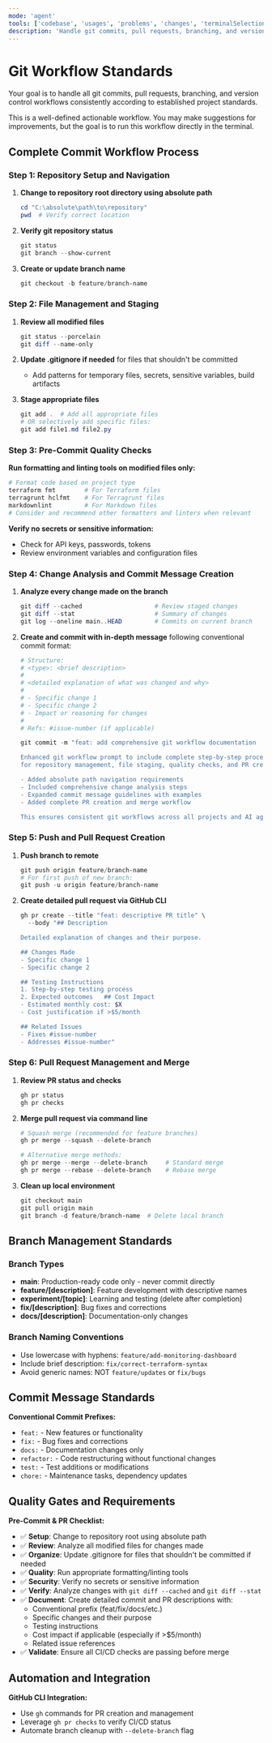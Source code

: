 ```yaml
---
mode: 'agent'
tools: ['codebase', 'usages', 'problems', 'changes', 'terminalSelection', 'terminalLastCommand', 'fetch', 'findTestFiles', 'githubRepo', 'editFiles', 'runCommands', 'search', 'get_syntax_docs', 'mermaid-diagram-validator', 'mermaid-diagram-preview']
description: 'Handle git commits, pull requests, branching, and version control workflows consistently'
---
```


# Git Workflow Standards

Your goal is to handle all git commits, pull requests, branching, and version control workflows consistently according to established project standards.

This is a well-defined actionable workflow. You may make suggestions for improvements, but the goal is to run this workflow directly in the terminal.

## Complete Commit Workflow Process

### Step 1: Repository Setup and Navigation

1. **Change to repository root directory using absolute path**

   ```powershell
   cd "C:\absolute\path\to\repository"
   pwd  # Verify correct location
   ```

2. **Verify git repository status**

   ```powershell
   git status
   git branch --show-current
   ```

3. **Create or update branch name**

   ```powershell
   git checkout -b feature/branch-name
   ```

### Step 2: File Management and Staging

1. **Review all modified files**

   ```powershell
   git status --porcelain
   git diff --name-only
   ```

2. **Update .gitignore if needed** for files that shouldn't be committed

   - Add patterns for temporary files, secrets, sensitive variables, build artifacts

3. **Stage appropriate files**

   ```powershell
   git add .  # Add all appropriate files
   # OR selectively add specific files:
   git add file1.md file2.py
   ```

### Step 3: Pre-Commit Quality Checks

**Run formatting and linting tools on modified files only:**

```powershell
# Format code based on project type
terraform fmt        # For Terraform files
terragrunt hclfmt    # For Terragrunt files
markdownlint         # For Markdown files
# Consider and recommend other formatters and linters when relevant
```

**Verify no secrets or sensitive information:**

- Check for API keys, passwords, tokens
- Review environment variables and configuration files

### Step 4: Change Analysis and Commit Message Creation

1. **Analyze every change made on the branch**

   ```powershell
   git diff --cached                    # Review staged changes
   git diff --stat                      # Summary of changes
   git log --oneline main..HEAD         # Commits on current branch
   ```

2. **Create and commit with in-depth message** following conventional commit format:

   ```powershell
   # Structure:
   # <type>: <brief description>
   #
   # <detailed explanation of what was changed and why>
   #
   # - Specific change 1
   # - Specific change 2
   # - Impact or reasoning for changes
   #
   # Refs: #issue-number (if applicable)

   git commit -m "feat: add comprehensive git workflow documentation

   Enhanced git workflow prompt to include complete step-by-step process
   for repository management, file staging, quality checks, and PR creation.

   - Added absolute path navigation requirements
   - Included comprehensive change analysis steps
   - Expanded commit message guidelines with examples
   - Added complete PR creation and merge workflow

   This ensures consistent git workflows across all projects and AI agents."
   ```

### Step 5: Push and Pull Request Creation

1. **Push branch to remote**

   ```powershell
   git push origin feature/branch-name
   # For first push of new branch:
   git push -u origin feature/branch-name
   ```

2. **Create detailed pull request via GitHub CLI**

   ```powershell
   gh pr create --title "feat: descriptive PR title" \
     --body "## Description

   Detailed explanation of changes and their purpose.

   ## Changes Made
   - Specific change 1
   - Specific change 2

   ## Testing Instructions
   1. Step-by-step testing process
   2. Expected outcomes   ## Cost Impact
   - Estimated monthly cost: $X
   - Cost justification if >$5/month

   ## Related Issues
   - Fixes #issue-number
   - Addresses #issue-number"
   ```

### Step 6: Pull Request Management and Merge

1. **Review PR status and checks**

   ```powershell
   gh pr status
   gh pr checks
   ```

2. **Merge pull request via command line**

   ```powershell
   # Squash merge (recommended for feature branches)
   gh pr merge --squash --delete-branch

   # Alternative merge methods:
   gh pr merge --merge --delete-branch     # Standard merge
   gh pr merge --rebase --delete-branch    # Rebase merge
   ```

3. **Clean up local environment**

   ```powershell
   git checkout main
   git pull origin main
   git branch -d feature/branch-name  # Delete local branch
   ```

## Branch Management Standards

### Branch Types

- **main**: Production-ready code only - never commit directly
- **feature/[description]**: Feature development with descriptive names
- **experiment/[topic]**: Learning and testing (delete after completion)
- **fix/[description]**: Bug fixes and corrections
- **docs/[description]**: Documentation-only changes

### Branch Naming Conventions

- Use lowercase with hyphens: `feature/add-monitoring-dashboard`
- Include brief description: `fix/correct-terraform-syntax`
- Avoid generic names: NOT `feature/updates` or `fix/bugs`

## Commit Message Standards

**Conventional Commit Prefixes:**

- `feat:` - New features or functionality
- `fix:` - Bug fixes and corrections
- `docs:` - Documentation changes only
- `refactor:` - Code restructuring without functional changes
- `test:` - Test additions or modifications
- `chore:` - Maintenance tasks, dependency updates

## Quality Gates and Requirements

**Pre-Commit & PR Checklist:**

- ✅ **Setup**: Change to repository root using absolute path
- ✅ **Review**: Analyze all modified files for changes made
- ✅ **Organize**: Update .gitignore for files that shouldn't be committed if needed
- ✅ **Quality**: Run appropriate formatting/linting tools
- ✅ **Security**: Verify no secrets or sensitive information
- ✅ **Verify**: Analyze changes with `git diff --cached` and `git diff --stat`
- ✅ **Document**: Create detailed commit and PR descriptions with:
  - Conventional prefix (feat/fix/docs/etc.)
  - Specific changes and their purpose
  - Testing instructions
  - Cost impact if applicable (especially if >$5/month)
  - Related issue references
- ✅ **Validate**: Ensure all CI/CD checks are passing before merge

## Automation and Integration

**GitHub CLI Integration:**

- Use `gh` commands for PR creation and management
- Leverage `gh pr checks` to verify CI/CD status
- Automate branch cleanup with `--delete-branch` flag
